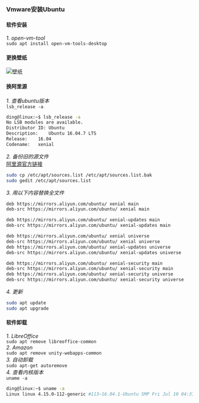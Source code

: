### Vmware安装Ubuntu
#### 软件安装
*1. open-vm-tool*  
`sudo apt install open-vm-tools-desktop`
#### 更换壁纸
![壁纸](picture/El%20Capitan.jpg)
#### 换阿里源
*1. 查看ubuntu版本*  
`lsb_release -a`
```sh
ding@linux:~$ lsb_release -a
No LSB modules are available.
Distributor ID:	Ubuntu
Description:	Ubuntu 16.04.7 LTS
Release:	16.04
Codename:	xenial
```
*2. 备份旧的源文件*  
[阿里源官方链接](https://developer.aliyun.com/mirror/ubuntu?spm=a2c6h.13651102.0.0.3e221b11aP6zt9)
```sh
sudo cp /etc/apt/sources.list /etc/apt/sources.list.bak
sudo gedit /etc/apt/sources.list
```
*3. 用以下内容替换全文件*  
```sh
deb https://mirrors.aliyun.com/ubuntu/ xenial main
deb-src https://mirrors.aliyun.com/ubuntu/ xenial main

deb https://mirrors.aliyun.com/ubuntu/ xenial-updates main
deb-src https://mirrors.aliyun.com/ubuntu/ xenial-updates main

deb https://mirrors.aliyun.com/ubuntu/ xenial universe
deb-src https://mirrors.aliyun.com/ubuntu/ xenial universe
deb https://mirrors.aliyun.com/ubuntu/ xenial-updates universe
deb-src https://mirrors.aliyun.com/ubuntu/ xenial-updates universe

deb https://mirrors.aliyun.com/ubuntu/ xenial-security main
deb-src https://mirrors.aliyun.com/ubuntu/ xenial-security main
deb https://mirrors.aliyun.com/ubuntu/ xenial-security universe
deb-src https://mirrors.aliyun.com/ubuntu/ xenial-security universe
```
*4. 更新*  
```sh
sudo apt update
sudo apt upgrade
```
#### 软件卸载
*1. LibreOffice*  
`sudo apt remove libreoffice-common`  
*2. Amazon*  
`sudo apt remove unity-webapps-common`  
*3. 自动卸载*  
`sudo apt-get autoremove`  
*4. 查看内核版本*  
`uname -a`  
```sh
ding@linux:~$ uname -a
Linux linux 4.15.0-112-generic #113~16.04.1-Ubuntu SMP Fri Jul 10 04:37:08 UTC 2020 x86_64 x86_64 x86_64 GNU/Linux
```